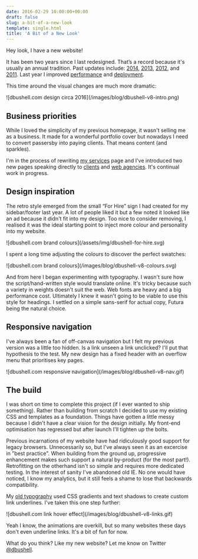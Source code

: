 ```yaml
---
date: 2016-02-29 10:00:00+00:00
draft: false
slug: a-bit-of-a-new-look
template: single.html
title: 'A Bit of a New Look'
---
```


<p class="p--large">Hey look, I have a new website!</p>

It has been two years since I last redesigned. That’s a record because it's usually an annual tradition. Past updates include: [2014](/2014/04/21/spring-refresh/), [2013](/2013/02/04/a-new-home/), [2012](/2012/02/27/spring-cleaning-redesigning-dbushell-com/), and [2011](/2011/05/25/designing-a-new-me/). Last year I improved [performance](/2015/02/19/critical-css-and-performance/) and [deployment](/2015/05/11/wordpress-to-metalsmith/).

This time around the visual changes are much more dramatic:

<p class="post__image">![dbushell.com design circa 2016](/images/blog/dbushell-v8-intro.png)</p>

## Business priorities

While I loved the simplicity of my previous homepage, it wasn't selling me as a business. It made for a wonderful portfolio cover but nowadays I need to convert passersby into paying clients. That means content (and sparkles).

I'm in the process of rewriting [my services](/services/) page and I've introduced two new pages speaking directly to [clients](/working-with-clients/) and [web agencies](/working-with-agencies/). It's continual work in progress.

## Design inspiration

The retro style emerged from the small “For Hire” sign I had created for my sidebar/footer last year. A lot of people liked it but a few noted it looked like an ad because it didn't fit into my design. Too nice to consider removing, I realised it was the ideal starting point to inject more colour and personality into my website.

<p class="post__image">![dbushell.com brand colours](/assets/img/dbushell-for-hire.svg)</p>

I spent a long time adjusting the colours to discover the perfect swatches:

<p class="post__image">![dbushell.com brand colours](/images/blog/dbushell-v8-colours.svg)</p>

And from here I began experimenting with typography. I wasn't sure how the script/hand-written style would translate online. It's tricky because such a variety in weights doesn't suit the web. Web fonts are heavy and a big performance cost. Ultimately I knew it wasn't going to be viable to use this style for headings. I settled on a simple sans-serif for actual copy, Futura being the natural choice.

## Responsive navigation

I've always been a fan of off-canvas navigation but I felt my previous version was a little too hidden. Is a link unseen a link unclicked? I'll put that hypothesis to the test. My new design has a fixed header with an overflow menu that prioritises key pages.

<p class="post__image">![dbushell.com responsive navigation](/images/blog/dbushell-v8-nav.gif)</p>

## The build

I was short on time to complete this project (if I ever wanted to ship something). Rather than building from scratch I decided to use my existing CSS and templates as a foundation. Things have gotten a little messy because I didn't have a clear vision for the design initially. My front-end optimisation has regressed but after launch I'll tighten up the bolts.

Previous incarnations of my website have had ridiculously good support for legacy browsers. Unnecessarily so, but I've always seen it as an excercise in "best practice". When building from the ground up, progressive enhancement makes such support a natural by-product (for the most part!). Retrofitting on the otherhand isn't so simple and requires more dedicated testing. In the interest of sanity I've abandoned old IE. No one would have noticed, I know my analytics, but it still feels a shame to lose that backwards compatibility.

My [old typography](/2014/04/24/two-week-build/#typography) used CSS gradients and text shadows to create custom link underlines. I've taken this one step further:

<p class="post__image">![dbushell.com link hover effect](/images/blog/dbushell-v8-links.gif)</p>

Yeah I know, the animations are overkill, but so many websites these days don't even underline links. It's a bit of fun for now.

What do you think? Like my new website? Let me know on Twitter [@dbushell](https://twitter.com/dbushell).
